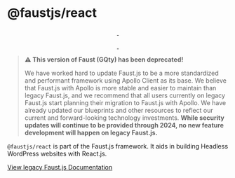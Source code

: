 # @faustjs/react

<p align="center">
  <a aria-label="NPM version" href="https://www.npmjs.com/package/@faustjs/react">
    <img alt="" src="https://img.shields.io/npm/v/@faustjs/react?color=7e5cef&style=for-the-badge">
  </a>

  <a aria-label="License" href="https://github.com/wpengine/faustjs/blob/canary/LICENSE">
    <img alt="" src="https://img.shields.io/npm/l/@faustjs/react?color=7e5cef&style=for-the-badge">
  </a>
</p>

<p align="center">
  <a aria-label="Faust.js React Downloads Per Month" href="https://www.npmjs.com/package/@faustjs/react">
    <img alt="" src="https://img.shields.io/npm/dm/@faustjs/react?color=7e5cef&style=for-the-badge&label=@faustjs/react">
  </a>
  <a aria-label="Faust.js React Downloads Per Week" href="https://www.npmjs.com/package/@faustjs/react">
    <img alt="" src="https://img.shields.io/npm/dw/@faustjs/react?color=7e5cef&style=for-the-badge&label=@faustjs/react">
  </a>
</p>

> **⚠️ This version of Faust (GQty) has been deprecated!**
>
> We have worked hard to update Faust.js to be a more standardized and performant framework using Apollo Client as its base. We believe that Faust.js with Apollo is more stable and easier to maintain than legacy Faust.js, and we recommend that all users currently on legacy Faust.js start planning their migration to Faust.js with Apollo. We have already updated our blueprints and other resources to reflect our current and forward-looking technology investments. **While security updates will continue to be provided through 2024, no new feature development will happen on legacy Faust.js.**

`@faustjs/react` is part of the Faust.js framework. It aids in building Headless WordPress websites with React.js.

[View legacy Faust.js Documentation](https://faustjs.org/legacy)
